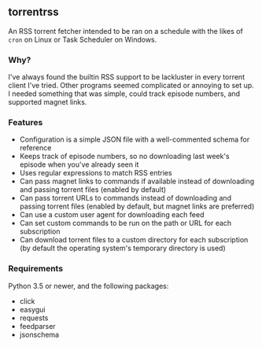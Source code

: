 ## torrentrss
An RSS torrent fetcher intended to be ran on a schedule with the likes of `cron` on Linux or Task Scheduler on Windows.

### Why?
I've always found the builtin RSS support to be lackluster in every torrent client I've tried. Other programs seemed complicated or annoying to set up. I needed something that was simple, could track episode numbers, and supported magnet links.

### Features
* Configuration is a simple JSON file with a well-commented schema for reference
* Keeps track of episode numbers, so no downloading last week's episode when you've already seen it
* Uses regular expressions to match RSS entries
* Can pass magnet links to commands if available instead of downloading and passing torrent files (enabled by default)
* Can pass torrent URLs to commands instead of downloading and passing torrent files (enabled by default, but magnet links are preferred)
* Can use a custom user agent for downloading each feed
* Can set custom commands to be run on the path or URL for each subscription
* Can download torrent files to a custom directory for each subscription (by default the operating system's temporary directory is used)

### Requirements
Python 3.5 or newer, and the following packages:

* click
* easygui
* requests
* feedparser
* jsonschema
